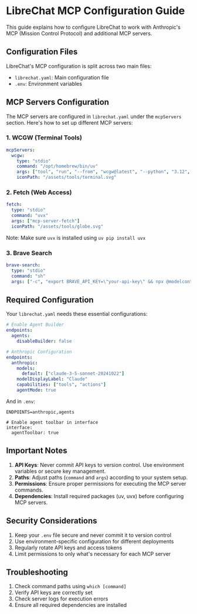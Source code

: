 # LibreChat MCP Configuration Guide

This guide explains how to configure LibreChat to work with Anthropic's MCP (Mission Control Protocol) and additional MCP servers.

## Configuration Files

LibreChat's MCP configuration is split across two main files:
- `librechat.yaml`: Main configuration file
- `.env`: Environment variables

## MCP Servers Configuration

The MCP servers are configured in `librechat.yaml` under the `mcpServers` section. Here's how to set up different MCP servers:

### 1. WCGW (Terminal Tools)

```yaml
mcpServers:
  wcgw:
    type: "stdio"
    command: "/opt/homebrew/bin/uv"
    args: ["tool", "run", "--from", "wcgw@latest", "--python", "3.12", "wcgw_mcp"]
    iconPath: "/assets/tools/terminal.svg"
```

### 2. Fetch (Web Access)

```yaml
fetch:
  type: "stdio"
  command: "uvx"
  args: ["mcp-server-fetch"]
  iconPath: "/assets/tools/globe.svg"
```

Note: Make sure `uvx` is installed using `uv pip install uvx`

### 3. Brave Search

```yaml
brave-search:
  type: "stdio"
  command: "sh"
  args: ["-c", "export BRAVE_API_KEY=\"your-api-key\" && npx @modelcontextprotocol/server-brave-search"]
```

## Required Configuration

Your `librechat.yaml` needs these essential configurations:

```yaml
# Enable Agent Builder
endpoints:
  agents:
    disableBuilder: false

# Anthropic Configuration
endpoints:
  anthropic:
    models:
      default: ["claude-3-5-sonnet-20241022"]
    modelDisplayLabel: "Claude"
    capabilities: ["tools", "actions"]
    agentMode: true
```

And in `.env`:

```env
ENDPOINTS=anthropic,agents

# Enable agent toolbar in interface
interface:
  agentToolbar: true
```

## Important Notes

1. **API Keys**: Never commit API keys to version control. Use environment variables or secure key management.
2. **Paths**: Adjust paths (`command` and `args`) according to your system setup.
3. **Permissions**: Ensure proper permissions for executing the MCP server commands.
4. **Dependencies**: Install required packages (uv, uvx) before configuring MCP servers.

## Security Considerations

1. Keep your `.env` file secure and never commit it to version control
2. Use environment-specific configuration for different deployments
3. Regularly rotate API keys and access tokens
4. Limit permissions to only what's necessary for each MCP server

## Troubleshooting

1. Check command paths using `which [command]`
2. Verify API keys are correctly set
3. Check server logs for execution errors
4. Ensure all required dependencies are installed